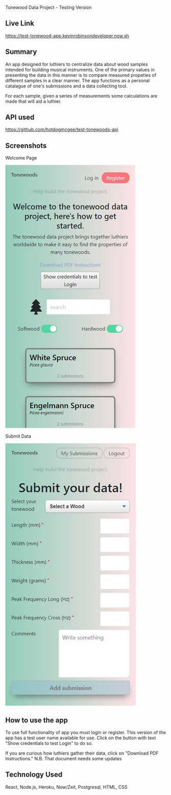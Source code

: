 Tonewood Data Project - Testing Version

## Live Link
<https://test-tonewood-app.kevinrobinsondeveloper.now.sh>

## Summary

An app designed for luthiers to centralize data about wood samples intended for building musical instruments. One of the primary values in presenting the data in this manner is to compare measured propeties of different samples in a clear manner.  The app functions as a personal catalague of one's submissions and a data collecting tool.

For each sample, given a series of measurements some calculations are made that will aid a luthier.

## API used

<https://github.com/hotdogmcgee/test-tonewoods-api>

## Screenshots

Welcome Page 

![welcome page](src/components/About/Welcome&#32;Page.jpg "welcome-page")

Submit Data

![submission page](src/components/About/submission-page.jpg "submission-page")

## How to use the app

To use full functionality of app you must login or register. This version of the app has a test user name available for use. Click on the button with text "Show credentials to test Login" to do so.

If you are curious how luthiers gather their data, click on "Download PDF Instructions." N.B. That document needs some updates

## Technology Used

React, Node.js, Heroku, Now/Zeit, Postgresql, HTML, CSS
